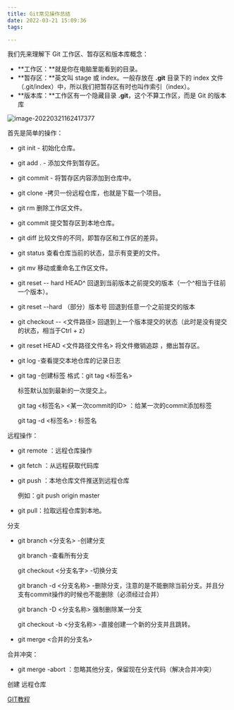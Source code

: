 ```yaml
---
title: Git常见操作总结
date: 2022-03-21 15:09:36
tags:

---
```




我们先来理解下 Git 工作区、暂存区和版本库概念：

- **工作区：**就是你在电脑里能看到的目录。
- **暂存区：**英文叫 stage 或 index。一般存放在 **.git** 目录下的 index 文件（.git/index）中，所以我们把暂存区有时也叫作索引（index）。
- **版本库：**工作区有一个隐藏目录 **.git**，这个不算工作区，而是 Git 的版本库

![image-20220321162417377](https://cdn.jsdelivr.net/gh/chen-boran/Picture_bed/img/image-20220321162417377.png)

首先是简单的操作：

- git init - 初始化仓库。
- git add . - 添加文件到暂存区。
- git commit - 将暂存区内容添加到仓库中。
- git clone -拷贝一份远程仓库，也就是下载一个项目。
- git  rm   删除工作区文件。
- git  commit    提交暂存区到本地仓库。
- git diff     比较文件的不同，即暂存区和工作区的差异。
- git status    查看仓库当前的状态，显示有变更的文件。
- git  mv  移动或重命名工作区文件。
- git reset -- hard HEAD^   回退到当前版本之前提交的版本（一个^相当于往前一个版本）。
- git reset --hard  （部分）版本号    回退到任意一个之前提交的版本
- git checkout -- <文件路径>  回退到上一个版本提交的状态（此时是没有提交的状态，相当于Ctrl + z）
- git  reset HEAD  <文件路径文件名>  将文件撤销追踪 ，撤出暂存区。

- git log -查看提交本地仓库的记录日志

- git tag -创建标签 格式：git tag <标签名>

  标签默认加到最新的一次提交上。

  git tag <标签名>  <某一次commit的ID>  ：给某一次的commit添加标签

  git tag -d <标签名> : 标签名

远程操作：

- git remote ：远程仓库操作
- git fetch  ：从远程获取代码库

- git push ：本地仓库文件推送到远程仓库

  例如：git push origin master

- git pull：拉取远程仓库到本地。

分支

- git branch <分支名> -创建分支

  git branch -查看所有分支

  git checkout <分支名字> -切换分支

  git branch -d <分支名称>   -删除分支，注意的是不能删除当前分支。并且分支有commit操作的时候也不能删除（必须经过合并）

  git branch -D <分支名称>  强制删除某一分支

  git checkout -b <分支名称>  -直接创建一个新的分支并且跳转。

- git merge <合并的分支名> 

合并冲突：

- git merge -abort  ：忽略其他分支，保留现在分支代码（解决合并冲突）



创建 远程仓库

[GIT教程](https://www.runoob.com/git/git-remote-repo.html)

